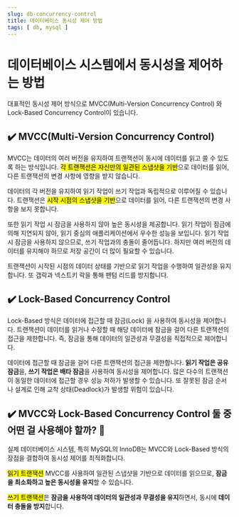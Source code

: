 ```yaml
---
slug: db-concurrency-control
title: 데이터베이스 동시성 제어 방법
tags: [ db, mysql ]
---
```


# 데이터베이스 시스템에서 동시성을 제어하는 방법
대표적인 동시성 제어 방식으로 MVCC(Multi-Version Concurrency Control) 와 Lock-Based Concurrency Control이 있습니다.

## ✔️ MVCC(Multi-Version Concurrency Control)
MVCC는 데이터의 여러 버전을 유지하여 트랜잭션이 동시에 데이터를 읽고 쓸 수 있도록 하는 방식입니다. <mark>각 트랜잭션은 자신만의 일관된 스냅샷을 기반</mark>으로 데이터를 읽어, 다른 트랜잭션의 변경 사항에 영향을 받지 않습니다.

데이터의 각 버전을 유지하여 읽기 작업이 쓰기 작업과 독립적으로 이루어질 수 있습니다. 트랜잭션은 <mark>시작 시점의 스냅샷을 기반</mark>으로 데이터를 읽어, 다른 트랜잭션의 변경 사항을 보지 못합니다.

또한 읽기 작업 시 잠금을 사용하지 않아 높은 동시성을 제공합니다. 읽기 작업이 잠금에 의해 지연되지 않아, 읽기 중심의 애플리케이션에서 우수한 성능을 보입니다. 읽기 작업 시 잠금을 사용하지 않으므로, 쓰기 작업과의 충돌이 줄어듭니다. 하지만 여러 버전의 데이터를 유지해야 하므로 저장 공간이 더 많이 필요할 수 있습니다.

트랜잭션이 시작된 시점의 데이터 상태를 기반으로 읽기 작업을 수행하여 일관성을 유지합니다. 또 갭락과 넥스트키 락을 통해 팬텀 리드를 방지합니다.

## ✔️ Lock-Based Concurrency Control
Lock-Based 방식은 데이터에 접근할 때 잠금(Lock) 을 사용하여 동시성을 제어합니다. 트랜잭션이 데이터를 읽거나 수정할 때 해당 데이터에 잠금을 걸어 다른 트랜잭션의 접근을 제한합니다. 즉, 잠금을 통해 데이터의 일관성과 무결성을 직접적으로 제어합니다.

데이터에 접근할 때 잠금을 걸어 다른 트랜잭션의 접근을 제한합니다. **읽기 작업은 공유 잠금**을, **쓰기 작업은 배타 잠금**을 사용하여 동시성을 제어합니다. 많은 다수의 트랜잭션이 동일한 데이터에 접근할 경우 성능 저하가 발생할 수 있습니다. 또 잘못된 잠금 순서나 설계로 인해 교착 상태(Deadlock)가 발생할 위험이 있습니다.

## ✔️ MVCC와 Lock-Based Concurrency Control 둘 중 어떤 걸 사용해야 할까? 🤔
실제 데이터베이스 시스템, 특히 MySQL의 InnoDB는 MVCC와 Lock-Based 방식의 장점을 결합하여 동시성 제어를 최적화합니다.

<mark>읽기 트랜잭션</mark> MVCC를 사용하여 일관된 스냅샷을 기반으로 데이터를 읽으므로, **잠금을 최소화하고 높은 동시성을 유지**할 수 있습니다.

<mark>쓰기 트랜잭션</mark>은 **잠금을 사용하여 데이터의 일관성과 무결성을 유지**하면서, 동시에 **데이터 충돌을 방지**합니다.